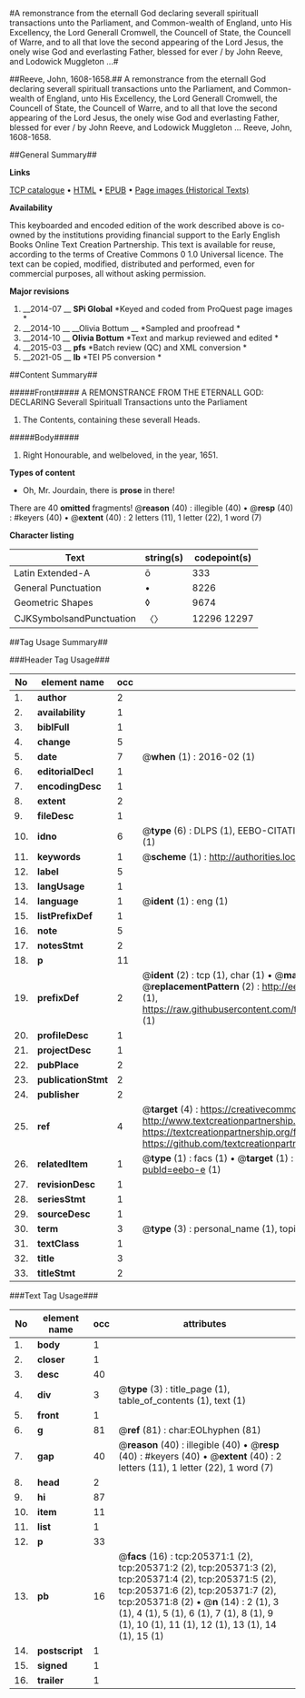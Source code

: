 #A remonstrance from the eternall God declaring severall spirituall transactions unto the Parliament, and Common-wealth of England, unto His Excellency, the Lord Generall Cromwell, the Councell of State, the Councell of Warre, and to all that love the second appearing of the Lord Jesus, the onely wise God and everlasting Father, blessed for ever / by John Reeve, and Lodowick Muggleton ...#

##Reeve, John, 1608-1658.##
A remonstrance from the eternall God declaring severall spirituall transactions unto the Parliament, and Common-wealth of England, unto His Excellency, the Lord Generall Cromwell, the Councell of State, the Councell of Warre, and to all that love the second appearing of the Lord Jesus, the onely wise God and everlasting Father, blessed for ever / by John Reeve, and Lodowick Muggleton ...
Reeve, John, 1608-1658.

##General Summary##

**Links**

[TCP catalogue](http://www.ota.ox.ac.uk/tcp/)  • 
[HTML](http://tei.it.ox.ac.uk/tcp/Texts-HTML/free/B28/B28837.html)  • 
[EPUB](http://tei.it.ox.ac.uk/tcp/Texts-EPUB/free/B28/B28837.epub) • 
[Page images (Historical Texts)](https://historicaltexts.jisc.ac.uk/eebo-18696285e)

**Availability**

This keyboarded and encoded edition of the work described above is co-owned by the
    institutions providing financial support to the Early English Books Online Text Creation
    Partnership. This text is available for reuse, according to the terms of  Creative Commons 0 1.0 Universal
    licence. The text can be copied, modified, distributed and performed, even for commercial
    purposes, all without asking permission.

**Major revisions**

1. __2014-07 __ __SPi Global__ *Keyed and coded from ProQuest page images *
1. __2014-10 __ __Olivia Bottum __ *Sampled and proofread *
1. __2014-10 __ __Olivia Bottum__ *Text and markup reviewed and edited *
1. __2015-03 __ __pfs__ *Batch review (QC) and XML conversion *
1. __2021-05 __ __lb__ *TEI P5 conversion *

##Content Summary##

#####Front#####
A REMONSTRANCE FROM THE ETERNALL GOD: DECLARING Severall Spirituall Transactions unto the Parliament
1. The Contents, containing these severall Heads.

#####Body#####

1. Right Honourable, and welbeloved, in the year, 1651.

**Types of content**

  * Oh, Mr. Jourdain, there is **prose** in there!

There are 40 **omitted** fragments! 
 @__reason__ (40) : illegible (40)  •  @__resp__ (40) : #keyers (40)  •  @__extent__ (40) : 2 letters (11), 1 letter (22), 1 word (7)

**Character listing**


|Text|string(s)|codepoint(s)|
|---|---|---|
|Latin Extended-A|ō|333|
|General Punctuation|•|8226|
|Geometric Shapes|◊|9674|
|CJKSymbolsandPunctuation|〈〉|12296 12297|

##Tag Usage Summary##

###Header Tag Usage###

|No|element name|occ|attributes|
|---|---|---|---|
|1.|__author__|2||
|2.|__availability__|1||
|3.|__biblFull__|1||
|4.|__change__|5||
|5.|__date__|7| @__when__ (1) : 2016-02 (1)|
|6.|__editorialDecl__|1||
|7.|__encodingDesc__|1||
|8.|__extent__|2||
|9.|__fileDesc__|1||
|10.|__idno__|6| @__type__ (6) : DLPS (1), EEBO-CITATION (1), VID (1), EEBO-PROQUEST (1), STC (1), OCLC (1)|
|11.|__keywords__|1| @__scheme__ (1) : http://authorities.loc.gov/ (1)|
|12.|__label__|5||
|13.|__langUsage__|1||
|14.|__language__|1| @__ident__ (1) : eng (1)|
|15.|__listPrefixDef__|1||
|16.|__note__|5||
|17.|__notesStmt__|2||
|18.|__p__|11||
|19.|__prefixDef__|2| @__ident__ (2) : tcp (1), char (1)  •  @__matchPattern__ (2) : ([0-9\-]+):([0-9IVX]+) (1), (.+) (1)  •  @__replacementPattern__ (2) : http://eebo.chadwyck.com/downloadtiff?vid=$1&page=$2 (1), https://raw.githubusercontent.com/textcreationpartnership/Texts/master/tcpchars.xml#$1 (1)|
|20.|__profileDesc__|1||
|21.|__projectDesc__|1||
|22.|__pubPlace__|2||
|23.|__publicationStmt__|2||
|24.|__publisher__|2||
|25.|__ref__|4| @__target__ (4) : https://creativecommons.org/publicdomain/zero/1.0/ (1), http://www.textcreationpartnership.org/docs/. (1), https://textcreationpartnership.org/faq/#faq05 (1), https://github.com/textcreationpartnership (1)|
|26.|__relatedItem__|1| @__type__ (1) : facs (1)  •  @__target__ (1) : https://data.historicaltexts.jisc.ac.uk/view?pubId=eebo-e (1)|
|27.|__revisionDesc__|1||
|28.|__seriesStmt__|1||
|29.|__sourceDesc__|1||
|30.|__term__|3| @__type__ (3) : personal_name (1), topical_term (2)|
|31.|__textClass__|1||
|32.|__title__|3||
|33.|__titleStmt__|2||


###Text Tag Usage###

|No|element name|occ|attributes|
|---|---|---|---|
|1.|__body__|1||
|2.|__closer__|1||
|3.|__desc__|40||
|4.|__div__|3| @__type__ (3) : title_page (1), table_of_contents (1), text (1)|
|5.|__front__|1||
|6.|__g__|81| @__ref__ (81) : char:EOLhyphen (81)|
|7.|__gap__|40| @__reason__ (40) : illegible (40)  •  @__resp__ (40) : #keyers (40)  •  @__extent__ (40) : 2 letters (11), 1 letter (22), 1 word (7)|
|8.|__head__|2||
|9.|__hi__|87||
|10.|__item__|11||
|11.|__list__|1||
|12.|__p__|33||
|13.|__pb__|16| @__facs__ (16) : tcp:205371:1 (2), tcp:205371:2 (2), tcp:205371:3 (2), tcp:205371:4 (2), tcp:205371:5 (2), tcp:205371:6 (2), tcp:205371:7 (2), tcp:205371:8 (2)  •  @__n__ (14) : 2 (1), 3 (1), 4 (1), 5 (1), 6 (1), 7 (1), 8 (1), 9 (1), 10 (1), 11 (1), 12 (1), 13 (1), 14 (1), 15 (1)|
|14.|__postscript__|1||
|15.|__signed__|1||
|16.|__trailer__|1||
